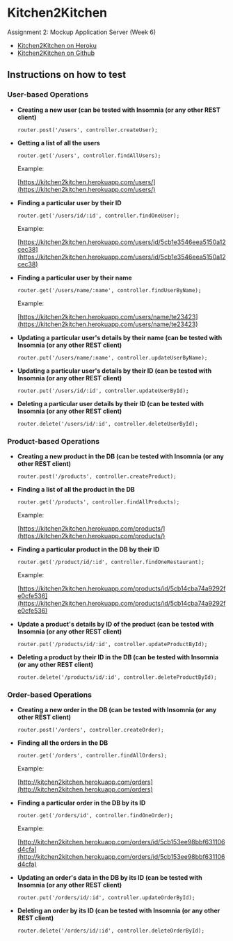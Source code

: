 # Kitchen2Kitchen

Assignment 2: Mockup Application Server (Week 6)

* [Kitchen2Kitchen on Heroku](https://kitchen2kitchen.herokuapp.com/#/home) 
* [Kitchen2Kitchen on Github](https://github.com/masonhsieh/Web-Info/tree/master/Project)


## Instructions on how to test
### User-based Operations
* **Creating a new user (can be tested with Insomnia (or any other REST client)**

  ```router.post('/users', controller.createUser);```
 

* **Getting a list of all the users**

   ```router.get('/users', controller.findAllUsers);```
  
  Example:

  [https://kitchen2kitchen.herokuapp.com/users/](https://kitchen2kitchen.herokuapp.com/users/)
   

* **Finding a particular user by their ID**

   ```router.get('/users/id/:id', controller.findOneUser);```
  
  Example:

  [https://kitchen2kitchen.herokuapp.com/users/id/5cb1e3546eea5150a12cec38](https://kitchen2kitchen.herokuapp.com/users/id/5cb1e3546eea5150a12cec38)
     

* **Finding a particular user by their name**

   ```router.get('/users/name/:name', controller.findUserByName);```
  
  Example:

  [https://kitchen2kitchen.herokuapp.com/users/name/te23423](https://kitchen2kitchen.herokuapp.com/users/name/te23423)
     

* **Updating a particular user's details by their name (can be tested with Insomnia (or any other REST client)**

   ```router.put('/users/name/:name', controller.updateUserByName);```


* **Updating a particular user's details by their ID (can be tested with Insomnia (or any other REST client)**

   ```router.put('/users/id/:id', controller.updateUserById);```
  

* **Deleting a particular user details by their ID (can be tested with Insomnia (or any other REST client)**

   ```router.delete('/users/id/:id', controller.deleteUserById);```


### Product-based Operations
* **Creating a new product in the DB (can be tested with Insomnia (or any other REST client)**

  ```router.post('/products', controller.createProduct);```


* **Finding a list of all the product in the DB**

   ```router.get('/products', controller.findAllProducts);```
   
  Example:

  [https://kitchen2kitchen.herokuapp.com/products/](https://kitchen2kitchen.herokuapp.com/products/)


* **Finding a particular product in the DB by their ID**

   ```router.get('/product/id/:id', controller.findOneRestaurant);```
   
  Example:

  [https://kitchen2kitchen.herokuapp.com/products/id/5cb14cba74a9292fe0cfe536](https://kitchen2kitchen.herokuapp.com/products/id/5cb14cba74a9292fe0cfe536)
   

* **Update a product's details by ID of the product (can be tested with Insomnia (or any other REST client)**

  ```router.put('/products/id/:id', controller.updateProductById);```


* **Deleting a product by their ID in the DB (can be tested with Insomnia (or any other REST client)**

  ```router.delete('/products/id/:id', controller.deleteProductById);```


### Order-based Operations
* **Creating a new order in the DB (can be tested with Insomnia (or any other REST client)**

  ```router.post('/orders', controller.createOrder);```
  
  
* **Finding all the orders in the DB**

  ```router.get('/orders', controller.findAllOrders);```
  
  Example:
  
  [http://kitchen2kitchen.herokuapp.com/orders](http://kitchen2kitchen.herokuapp.com/orders)


* **Finding a particular order in the DB by its ID**

  ```router.get('/orders/id', controller.findOneOrder);```  
  
  Example:
  
  [http://kitchen2kitchen.herokuapp.com/orders/id/5cb153ee98bbf631106d4cfa](http://kitchen2kitchen.herokuapp.com/orders/id/5cb153ee98bbf631106d4cfa)


* **Updating an order's data in the DB by its ID (can be tested with Insomnia (or any other REST client)**

  ```router.put('/orders/id/:id', controller.updateOrderById);```


* **Deleting an order by its ID (can be tested with Insomnia (or any other REST client)**

  ```router.delete('/orders/id/:id', controller.deleteOrderById);```
